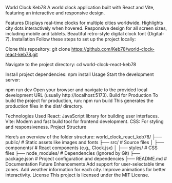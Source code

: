 World Clock Keb78
A world clock application built with React and Vite, featuring an interactive and responsive design.

Features
Displays real-time clocks for multiple cities worldwide.
Highlights city dots interactively when hovered.
Responsive design for all screen sizes, including mobile and tablets.
Beautiful retro-style digital clock font (Digital-7).
Installation
Follow these steps to set up the project locally:

Clone this repository:
git clone https://github.com/Keb78/world-clock-react-keb78.git

Navigate to the project directory:
cd world-clock-react-keb78

Install project dependencies:
npm install
Usage
Start the development server:

npm run dev
Open your browser and navigate to the provided local development URL (usually http://localhost:5173).
Build for Production
To build the project for production, run:
npm run build
This generates the production files in the dist/ directory.

Technologies Used
React: JavaScript library for building user interfaces.
Vite: Modern and fast build tool for frontend development.
CSS: For styling and responsiveness.
Project Structure

Here’s an overview of the folder structure:
world_clock_react_keb78/
├── public/          # Static assets like images and fonts
├── src/             # Source files
│   ├── components/  # React components (e.g., Clock.jsx)
│   ├── styles/      # CSS files
├── node_modules/    # Dependencies (ignored by Git)
├── package.json     # Project configuration and dependencies
├── README.md        # Documentation
Future Enhancements
Add support for user-selectable time zones.
Add weather information for each city.
Improve animations for better interactivity.
License
This project is licensed under the MIT License.

